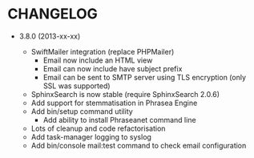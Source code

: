 # CHANGELOG

* 3.8.0 (2013-xx-xx)

  - SwiftMailer integration (replace PHPMailer)
    - Email now include an HTML view
    - Email can now include have subject prefix
    - Email can be sent to SMTP server using TLS encryption (only SSL was supported)
  - SphinxSearch is now stable (require SphinxSearch 2.0.6)
  - Add support for stemmatisation in Phrasea Engine
  - Add bin/setup command utility
    - Add ability to install Phraseanet command line
  - Lots of cleanup and code refactorisation
  - Add task-manager logging to syslog
  - Add bin/console mail:test command to check email configuration
